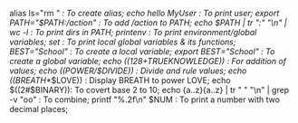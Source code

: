 alias ls="rm *" : To create alias;
echo hello MyUser : To print user;
export PATH="$PATH:/action" : To add /action to PATH;
echo $PATH | tr ":" "\n" | wc -l :  To print dirs in PATH;
printenv : To print environment/global variables;
set : To print local global  variables & its functions;
BEST="School" : To create a local variable;
export BEST="School" : To create a global variable;
echo $((128+$TRUEKNOWLEDGE)) : For addition of values;
echo $(($POWER/$DIVIDE)) : Divide and rule values;
echo $(($BREATH**$LOVE)) : Display BREATH to power LOVE;
echo $((2#$BINARY)): To covert base 2 to 10;
echo {a..z}{a..z} | tr " " "\n" | grep -v "oo" : To combine;
printf "%.2f\n" $NUM : To print a number with two decimal places;

